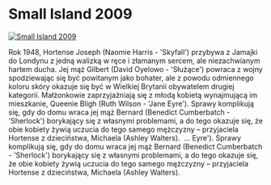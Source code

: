Small Island 2009 
=============
[![Small Island 2009 ](http://vidos.pl/images/player.gif)](http://vidos.pl/small-island-2009)

 Rok 1948, Hortense Joseph (Naomie Harris - 'Skyfall') przybywa z Jamajki do Londynu z jedną walizką w ręce i złamanym sercem, ale niezachwianym hartem ducha. Jej mąż Gilbert (David Oyelowo - 'Służące') powraca z wojny spodziewając się być powitanym jako bohater, ale z powodu odmiennego koloru skóry okazuje się być w Wielkiej Brytanii obywatelem drugiej kategorii. Małżonkowie zaprzyjaźniają się z młodą kobietą wynajmującą im mieszkanie, Queenie Bligh (Ruth Wilson - 'Jane Eyre'). Sprawy komplikują się, gdy do domu wraca jej mąż Bernard (Benedict Cumberbatch - 'Sherlock') borykający się z własnymi problemami, a do tego okazuje się, że obie kobiety żywią uczucia do tego samego mężczyzny – przyjaciela Hortense z dzieciństwa, Michaela (Ashley Walters).    ... Eyre'). Sprawy komplikują się, gdy do domu wraca jej mąż Bernard (Benedict Cumberbatch - 'Sherlock') borykający się z własnymi problemami, a do tego okazuje się, że obie kobiety żywią uczucia do tego samego mężczyzny – przyjaciela Hortense z dzieciństwa, Michaela (Ashley Walters). 
